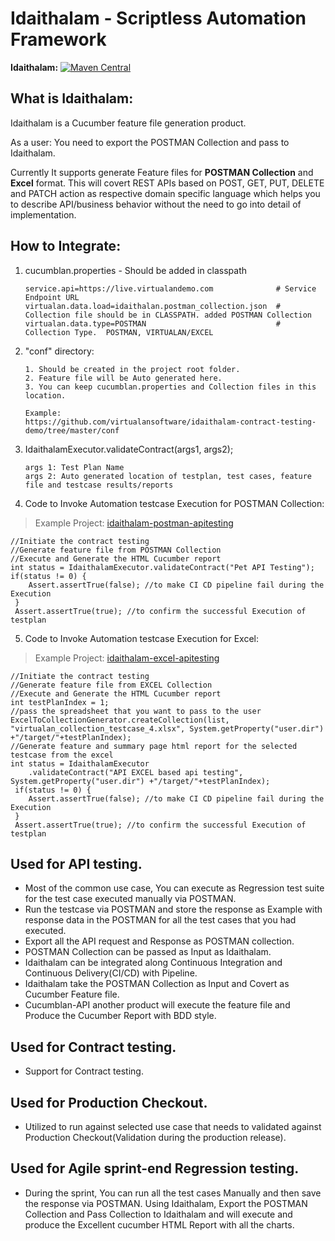 # Idaithalam - Scriptless Automation Framework

**Idaithalam:** [![Maven Central](https://img.shields.io/maven-central/v/io.virtualan/idaithalam.svg?label=Maven%20Central)](https://search.maven.org/search?q=g:%22io.virtualan%22%20AND%20a:%22idaithalam%22) 
                          
## What is Idaithalam:

Idaithalam is a Cucumber feature file generation product.

As a user: You need to export the POSTMAN Collection and pass to Idaithalam. 

Currently It supports generate Feature files for **POSTMAN Collection** and  **Excel** format. 
This will covert REST APIs based on POST, GET, PUT, DELETE and PATCH action as respective domain specific language which helps you to describe API/business behavior without the need to go into detail of implementation. 

## How to Integrate: 

1. cucumblan.properties  - Should be added in classpath

    ```
    service.api=https://live.virtualandemo.com              # Service Endpoint URL
    virtualan.data.load=idaithalan.postman_collection.json  # Collection file should be in CLASSPATH. added POSTMAN Collection  
    virtualan.data.type=POSTMAN                             # Collection Type.  POSTMAN, VIRTUALAN/EXCEL
    ```
2.  "conf" directory: 

    ``` 
    1. Should be created in the project root folder. 
    2. Feature file will be Auto generated here. 
    3. You can keep cucumblan.properties and Collection files in this location.

    Example: 
    https://github.com/virtualansoftware/idaithalam-contract-testing-demo/tree/master/conf 
    ```
3. IdaithalamExecutor.validateContract(args1, args2);

    ```
    args 1: Test Plan Name  
    args 2: Auto generated location of testplan, test cases, feature file and testcase results/reports 
    ```

4. Code to Invoke Automation testcase Execution for POSTMAN Collection:
> Example Project: [idaithalam-postman-apitesting](https://github.com/virtualansoftware/idaithalam/tree/master/samples/idaithalam-postmancoll-apitesting)
```
//Initiate the contract testing
//Generate feature file from POSTMAN Collection
//Execute and Generate the HTML Cucumber report
int status = IdaithalamExecutor.validateContract("Pet API Testing");
if(status != 0) {
    Assert.assertTrue(false); //to make CI CD pipeline fail during the Execution
 }
 Assert.assertTrue(true); //to confirm the successful Execution of testplan
```

5. Code to Invoke Automation testcase Execution for Excel:
> Example Project: [idaithalam-excel-apitesting](https://github.com/virtualansoftware/idaithalam/tree/master/samples/idaithalam-excel-apitesting)
```
//Initiate the contract testing
//Generate feature file from EXCEL Collection
//Execute and Generate the HTML Cucumber report
int testPlanIndex = 1;
//pass the spreadsheet that you want to pass to the user
ExcelToCollectionGenerator.createCollection(list, "virtualan_collection_testcase_4.xlsx", System.getProperty("user.dir") +"/target/"+testPlanIndex);
//Generate feature and summary page html report for the selected testcase from the excel
int status = IdaithalamExecutor
    .validateContract("API EXCEL based api testing", System.getProperty("user.dir") +"/target/"+testPlanIndex);
 if(status != 0) {
    Assert.assertTrue(false); //to make CI CD pipeline fail during the Execution
 }
 Assert.assertTrue(true); //to confirm the successful Execution of testplan
```

## Used for API testing.
* Most of the common use case, You can execute as Regression test suite for the test case executed manually via POSTMAN.
* Run the testcase via POSTMAN and store the response as Example with response data in the POSTMAN for all the test cases that you had executed. 
* Export all the API request and Response as POSTMAN collection.
* POSTMAN Collection can be passed as Input as Idaithalam.
* Idaithalam can be integrated along Continuous Integration and Continuous Delivery(CI/CD) with Pipeline.
* Idaithalam take the POSTMAN Collection as Input and Covert as Cucumber Feature file. 
* Cucumblan-API another product will execute the feature file and Produce the Cucumber Report with BDD style.

## Used for Contract testing.
* Support for Contract testing. 

## Used for Production Checkout.
* Utilized to run against selected use case that needs to validated against Production Checkout(Validation during the production release).   

## Used for Agile sprint-end Regression testing.
* During the sprint, You can run all the test cases Manually and then save the response via POSTMAN. Using Idaithalam, Export the POSTMAN Collection and Pass Collection to Idaithalam and will execute and produce the Excellent cucumber HTML Report with all the charts.